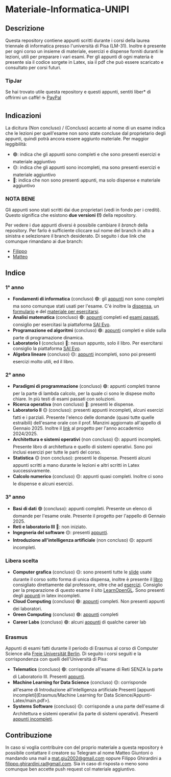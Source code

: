 # Materiale-Informatica-UNIPI

## Descrizione

Questa repository contiene appunti scritti durante i corsi della laurea triennale di informatica presso l'università di Pisa (LM-31). Inoltre è presente per ogni corso un insieme di materiale, esercizi e dispense forniti duranti le lezioni, utili per preparare i vari esami.
Per gli appunti di ogni materia è presente sia il codice sorgete in Latex, sia il pdf che può essere scaricato e consultato per corsi futuri.

### TipJar

Se hai trovato utile questa repository e questi appunti, sentiti liber\* di offrirmi un caffè! ☕️
[PayPal](https://www.paypal.me/filoghira)

## Indicazioni

La dicitura (Non concluso) / (Concluso) accanto al nome di un esame indica che le lezioni per quell'esame non sono state concluse dal proprietario degli appunti, quindi potrà ancora essere aggiunto materiale.
Per maggior leggibilità:

- 🟢: indica che gli appunti sono completi e che sono presenti esercizi e materiale aggiuntivo
- 🟡: indica che gli appunti sono incompleti, ma sono presenti esercizi e materiale aggiuntivo
- 🔴: indica che non sono presenti appunti, ma solo dispense e materiale aggiuntivo

### NOTA BENE

Gli appunti sono stati scritti dai due proprietari (vedi in fondo per i crediti). Questo significa che esistono **due versioni (!)** della repository.

Per vedere i due appunti diversi è possibile cambiare il _branch_ della repository. Per farlo è sufficiente cliccare sul nome del branch in alto a sinistra e selezionare il branch desiderato. Di seguito i due link che comunque rimandano ai due branch:

- [Filippo](https://github.com/bigmat18/Appunti-Informatica-UNIPI/tree/filippo)
- [Matteo](https://github.com/bigmat18/Appunti-Informatica-UNIPI/tree/master)

## Indice

### 1° anno

- **Fondamenti di informatica** (concluso) 🟢: gli [appunti](<1° Anno Informatica/Fondamenti di informatica (Concluso)/Appunti-Latex/main.pdf>) non sono completi ma sono comunque stati usati per l'esame. C'è inoltre la [dispensa](<1° Anno Informatica/Fondamenti di informatica (Concluso)/Fondamenti di informatica.pdf>), un [formulario](<1° Anno Informatica/Fondamenti di informatica (Concluso)/Insiemi Relazioni e Logica - Formulario.pdf>) e del [materiale per esercitarsi](<1° Anno Informatica/Fondamenti di informatica (Concluso)/Esercizi>).
- **Analisi matematica** (concluso) 🟢: [appunti](<1° Anno Informatica/Analisi Matematica (Concluso)/Appunti-Latex/main.pdf>) completi ed [esami passati](<1° Anno Informatica/Analisi Matematica (Concluso)/Esercizi>), consiglio per esercitasi la piattaforma [SAI Evo](https://evo.di.unipi.it).
- **Programazione ed algoritmi** (concluso) 🟢: [appunti](<1° Anno Informatica/Programmazione ed Algoritmica (Concluso)/Appunti-Latex/main.pdf>) completi e slide sulla parte di programazione dinamica.
- **Laboratorio I** (concluso) 🔴: nessun appunto, solo il libro. Per esercitarsi consiglio la piattaforma [SAI Evo](https://evo.di.unipi.it).
- **Algebra lineare** (concluso) 🟡: [appunti](<1° Anno Informatica/Algebra lineare (Conclusa)/Appunti-latex/main.pdf>) incompleti, sono poi presenti esercizi molto utili, ed il libro.

### 2° anno

- **Paradigmi di programmazione** (concluso) 🟢: appunti completi tranne per la parte di lambda calcolo, per la quale ci sono le dispese molto chiare. In più testi di esami passati con soluzioni.
- **Ricerca operativa** (non concluso) 🔴: presenti le dispense.
- **Laboratorio II** 🟡 (concluso): presenti appunti incompleti, alcuni esercizi fatti e i parziali. Presente l'elenco delle domande (quasi tutte quelle estraibili) dell'esame orale con il prof. Manzini aggiornato all'appello di Gennaio 2025. Inoltre il [link](https://github.com/filoghira/labIIproject) al progetto per l'anno accademico 2024/2025.
- **Architettura e sistemi operativi** (non concluso) 🟡: appunti incompleti. Presente libro di architettura e quello di sistemi operativi. Sono poi inclusi esercizi per tutte le parti del corso.
- **Statistica** 🟡 (non concluso): presenti le dispense. Presenti alcuni appunti scritti a mano durante le lezioni e altri scritti in Latex successivamente.
- **Calcolo numerico** (concluso) 🟡: appunti quasi completi. Inoltre ci sono le dispense e alcuni esercizi.

### 3° anno

- **Basi di dati** 🟢 (concluso): appunti completi. Presente un elenco di domande per l'esame orale. Presente il progetto per l'appello di Gennaio 2025.
- **Reti e laboratorio III** 🔴: non iniziato.
- **Ingegneria del software** 🟡: presenti [appunti](<3° Anno Informatica/Ingegneria del Software (Concluso)/Appunti latex/main.pdf>).
- **Introduzione all'intelligenza artificiale** (non concluso) 🟡: appunti incompleti.

### Libera scelta

- **Computer grafica** (concluso) 🟡: sono presenti tutte le [slide](<Libera Scelta/Computer Grafica (Non concluso)/Slide.pdf>) usate durante il corso sotto forma di unica dispensa, inoltre è presente il [libro](<Libera Scelta/Computer Grafica (Non concluso)/dispense_2023.pdf>) consigliato direttamente dal professore, oltre che ad [esercizi](<Libera Scelta/Computer Grafica (Non concluso)/Esercizi>). Consiglio per la preparazione di questo esame il sito [LearnOpenGL](https://learnopengl.com). Sono presenti degli [appunti](<Libera Scelta/Computer Grafica (Non concluso)/Appunti latex/main.pdf>) in latex incompleti.
- **Cloud Computing** (concluso) 🟢: [appunti](<Libera Scelta/Cloud Computing (Concluso)/Appunti Latex/main.pdf>) completi. Non presenti appunti dei laboratori.
- **Green Computing** (concluso) 🟢: [appunti](<Libera Scelta/Green Computing (Concluso)/Appunti Latex/main.pdf>) completi
- **Career Labs** (concluso) 🟢: alcuni [appunti](<Libera Scelta/Career Labs>) di qualche career lab

### Erasmus

Appunti di esami fatti durante il periodo di Erasmus al corso di Computer Science alla [Freie Universität Berlin](https://www.fu-berlin.de/en/index.html). Di seguito i corsi seguiti e la corrispondenza con quelli dell'Università di Pisa:

- **Telematics** (concluso) 🟢: corrisponde all'esame di Reti SENZA la parte di Laboratorio III. Presenti [appunti](Erasmus/Telematics/Appunti-Latex/main.pdf).
- **Machine Learning for Data Science** (concluso) 🟡: corrisponde all'esame di Introduzione all'intelligenza artificiale Presenti [appunti incompleti](Erasmus/Machine Learning for Data Science/Appunti-Latex/main.pdf>).
- **Systems Software** (concluso) 🟡: corrisponde a una parte dell'esame di Architettura e sistemi operativi (la parte di sistemi operativi). Presenti [appunti incompleti](<Erasmus/Systems Software/Appunti-Latex/main.pdf>).

## Contribuzione

In caso si voglia contribuire con del proprio materiale a questa repository è possibile contattare il creatore su Telegram al nome Matteo Giuntoni o mandando una mail a mat.giu2002@gmail.com oppure Filippo Ghirardini a filippo.ghirardini.ra@gmail.com. Sia in caso di risposta o meno sono comunque ben accette push request col materiale aggiuntivo.
